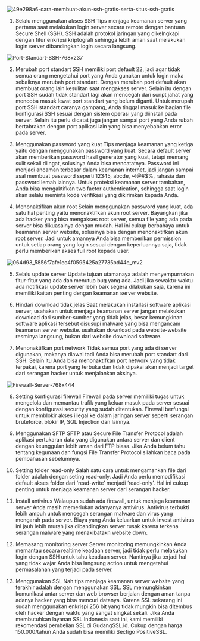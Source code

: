 ![49e298a6-cara-membuat-akun-ssh-gratis-serta-situs-ssh-gratis](https://user-images.githubusercontent.com/63648786/99139561-69e6f800-266c-11eb-9ec0-381e865fd7b3.png)

1. Selalu menggunakan akses SSH
Tips menjaga keamanan server yang pertama saat melakukan login server secara remote dengan bantuan Secure Shell (SSH). 
SSH adalah protokol jaringan yang dikelngkapi dengan fitur enkripsi kriptografi sehingga lebih aman saat melakukan login server dibandingkan login secara langsung.

![Port-Standart-SSH-768x237](https://user-images.githubusercontent.com/63648786/99139585-a581c200-266c-11eb-8594-14e39ca3af08.png)

2. Merubah port standart
SSH memiliki port default 22, jadi agar tidak semua orang mengetahui port yang Anda gunakan untuk login maka sebaiknya merubah port standart. 
Dengan merubah port default akan membuat orang lain kesulitan saat mengakses server. Selain itu dengan port SSH sudah tidak standart lagi akan mencegah dari script jahat yang mencoba masuk lewat port standart yang belum diganti.
Untuk merupah port SSH standart caranya gampang, Anda tinggal masuk ke bagian file konfigurasi SSH sesuai dengan sistem operasi yang diinstall pada server. 
Selain itu perlu dicatat juga jangan sampai port yang Anda rubah bertabrakan dengan port aplikasi lain yang bisa menyebabkan error pada server.

3. Menggunakan password yang kuat
Tips menjaga keamanan yang ketiga yaitu dengan menggunakan password yang kuat. Secara default server akan memberikan password hasil generator yang kuat, tetapi memang sulit sekali diingat, solusinya Anda bisa mencatatnya. 
Password ini menjadi ancaman terbesar dalam keamanan internet, jadi jangan sampai asal membuat password seperti 12345, abcde, ~!@#$%, rahasia dan password lemah lainnya.
Untuk proteksi keamanan server tambahan, Anda bisa mengaktifkan two factor authentication, sehingga saat login akan selalu meminta kode verifikasi yang dikirimkan kepada Anda.

4. Menonaktifkan akun root
Selain menggunakan password yang kuat, ada satu hal penting yaitu menonaktifkan akun root server. Bayangkan jika ada hacker yang bisa mengakses root server, semua file yang ada pada server bisa dikuasainya dengan mudah. 
Hal ini cukup berbahaya untuk keamanan server website, solusinya bisa dengan menonaktifkan akun root server. 
Jadi untuk amannya Anda bisa memberikan permission untuk setiap orang yang login sesuai dengan keperluannya saja, tidak perlu memberikan akses full root kepada user.

![064d93_5856f7afe1ec4f0595425a27735bd44e_mv2](https://user-images.githubusercontent.com/63648786/99139634-30fb5300-266d-11eb-9891-4c61379b8389.jpg)

5. Selalu update server
Update tujuan utamanaya adalah menyempurnakan fitur-fitur yang ada dan menutup bug yang ada. 
Jadi jika sewaktu-waktu ada notifikasi update server lebih baik segera dilakukan saja, karena ini memiliki kaitan penting dengan keamanan server website.

6. Hindari download tidak jelas
Saat melakukan installasi software aplikasi server, usahakan untuk menjaga keamanan server jangan melakukan download dari sumber-sumber yang tidak jelas, besar kemungkinan software aplikasi tersebut disusupi malware yang bisa mengancam keamanan server website. usahakan download pada website-website resminya langsung, bukan dari website download software.

7. Menonaktifkan port network
Tidak semua port yang ada di server digunakan, makanya diawal tadi Anda bisa merubah  port standart dari SSH. Selain itu Anda bisa menonaktifkan port network yang tidak terpakai, karena port yang terbuka dan tidak dipakai akan menjadi target dari serangan hacker untuk menjalankan aksinya.

![Firewall-Server-768x444](https://user-images.githubusercontent.com/63648786/99139649-5e480100-266d-11eb-9e69-3a9ef9caf386.png)

8. Setting konfigurasi firewall
Firewall pada server memiliki tugas untuk mengelola dan memantau trafik yang keluar masuk pada server sesuai dengan konfigurasi security yang sudah ditentukan. Firewall berfungsi untuk memblokir akses illegal ke dalam jaringan server seperti serangan bruteforce, blokir IP, SQL Injection dan lainnya.

9. Menggunakan SFTP
SFTP atau Secure File Transfer Protocol adalah aplikasi pertukaran data yang digunakan antara server dan client dengan keunggulan lebih aman dari FTP biasa. Jika Anda belum tahu tentang kegunaan dan fungsi File Transfer Protocol silahkan baca pada pembahasan sebelumnya.

10. Setting folder read-only
Salah satu cara untuk mengamankan file dari folder adalah dengan seting read-only. Jadi Anda perlu memodifikasi default akses folder dari ‘read-write’ menjadi ‘read-only’. Hal ini cukup penting untuk menjaga keamanan server dari serangan hacker.

11. Install antivirus
Walaupun sudah ada firewall, untuk menjaga keamanan server Anda masih memerlukan adanyanya antivirus. Antivirus terbukti lebih ampuh untuk mencegah serangan malware dan virus yang mengarah pada server. Biaya yang Anda keluarkan untuk invest antivirus ini jauh lebih murah jika dibandingkan server rusak karena terkena serangan malware yang menakibatakn website down.

12. Memasang monitoring server
Server monitoring memungkinkan Anda memantau secara realtime keadaan server, jadi tidak perlu melakukan login dengan SSH untuk tahu keadaan server. Nantinya jika terjadi hal yang tidak wajar Anda bisa langsung action untuk mengetahui permasalahan yang terjadi pada server.

13. Menggunakan SSL
Nah tips menjaga keamanan server website yang terakhir adalah dengan menggunakan SSL. SSL memungkinkan komunikasi antar server dan web browser berjalan dengan aman tanpa adanya hacker yang bisa mencuri datanya. Karena SSL sekarang ini sudah menggunakan enkrispi 256 bit yang tidak mungkin bisa ditembus oleh hacker dengan waktu yang sangat singkat sekali. Jika Anda membutuhkan layanan SSL Indonesia saat ini, kami memiliki rekomendasi pembelian SSL di GudangSSL.id. Cukup dengan harga 150.000/tahun Anda sudah bisa memiliki Sectigo PositiveSSL.
